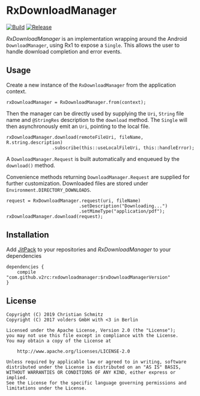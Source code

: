 RxDownloadManager
=================
[![Build][1]][2]
[![Release][3]][4]

*RxDownloadManager* is an implementation wrapping around the Android
`DownloadManager`, using Rx1 to expose a `Single`. This allows the user 
to handle download completion and error events.


Usage
-----

Create a new instance of the `RxDownloadManager` from the application context.

    rxDownloadManager = RxDownloadManager.from(context);

Then the manager can be directly used by supplying the `Uri`, `String` file name
and `@StringRes` description to the `download` method.
The `Single` will then asynchronously emit an `Uri`, pointing to the local file.

    rxDownloadManager.download(remoteFileUri, fileName, R.string.description)
                     .subscribe(this::useLocalFileUri, this::handleError);

A `DownloadManager.Request` is built automatically and enqueued by the `download()` 
method. 

Convenience methods returning `DownloadManager.Request` are supplied for
further customization. Downloaded files are stored under `Environment.DIRECTORY_DOWNLOADS`.

    request = RxDownloadManager.request(uri, fileName)
                               .setDescription("Downloading...")
                               .setMimeType("application/pdf");
    rxDownloadManager.download(request);


Installation
------------

Add [JitPack][4] to your repositories and *RxDownloadManager* to your dependencies

    dependencies {
        compile "com.github.v2rc:rxdownloadmanager:$rxDownloadManagerVersion"
    }


License
-------

    Copyright (C) 2019 Christian Schmitz
    Copyright (C) 2017 volders GmbH with <3 in Berlin

    Licensed under the Apache License, Version 2.0 (the "License");
    you may not use this file except in compliance with the License.
    You may obtain a copy of the License at

        http://www.apache.org/licenses/LICENSE-2.0

    Unless required by applicable law or agreed to in writing, software
    distributed under the License is distributed on an "AS IS" BASIS,
    WITHOUT WARRANTIES OR CONDITIONS OF ANY KIND, either express or implied.
    See the License for the specific language governing permissions and
    limitations under the License.


  [1]: https://travis-ci.org/v2rc/RxDownloadManager.svg?branch=1.x
  [2]: https://travis-ci.org/v2rc/RxDownloadManager
  [3]: https://jitpack.io/v/v2rc/rxdownloadmanager.svg
  [4]: https://jitpack.io/#v2rc/rxdownloadmanager
